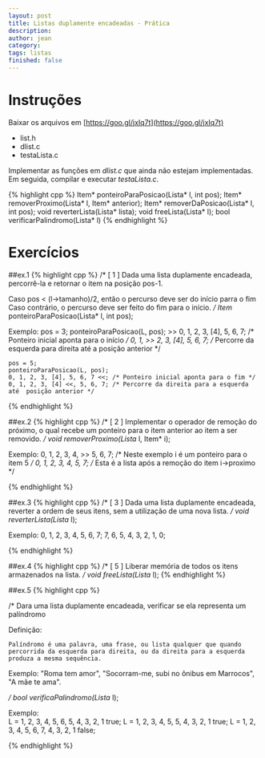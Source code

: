 ```yaml
---
layout: post
title: Listas duplamente encadeadas - Prática
description: 
author: jean
category: 
tags: listas
finished: false
---
```


# Instruções
Baixar os arquivos em [https://goo.gl/jxIq7t](https://goo.gl/jxIq7t)

  * list.h
  * dlist.c
  * testaLista.c
  
Implementar as funções em *dlist.c* que ainda não estejam implementadas. Em seguida, compilar e executar *testaLista.c*.

{% highlight cpp %}
	Item* ponteiroParaPosicao(Lista* l, int pos);
	Item* removerProximo(Lista* l, Item* anterior);	
	Item* removerDaPosicao(Lista* l, int pos);
	void reverterLista(Lista* lista);
	void freeLista(Lista* l);
	bool verificarPalindromo(Lista* l)
{% endhighlight %}

# Exercícios 


##ex.1
{% highlight cpp %}
/* [ 1 ]
 Dada uma lista duplamente encadeada, percorrê-la e retornar o item na posição pos-1. 
 
 Caso pos < (l->tamanho)/2, então o percurso deve ser do início parra o fim
 Caso contrário, o percurso deve ser feito do fim para o início.
*/
Item* ponteiroParaPosicao(Lista* l, int pos);

Exemplo:
	pos = 3;
	ponteiroParaPosicao(L, pos);
	>> 0, 1, 2, 3, [4], 5, 6, 7; /* Ponteiro inicial aponta para o início */
	0, 1, >> 2, 3, [4], 5, 6, 7; /* Percorre da esquerda para direita até a posição anterior */
	 
	pos = 5;
	ponteiroParaPosicao(L, pos);
	0, 1, 2, 3, [4], 5, 6, 7 <<; /* Ponteiro inicial aponta para o fim */
	0, 1, 2, 3, [4] <<, 5, 6, 7; /* Percorre da direita para a esquerda até  posição anterior */
{% endhighlight %}


##ex.2
{% highlight cpp %}
/* [ 2 ]
 Implementar o operador de remoção do próximo, o qual recebe um ponteiro para o item
 anterior ao item a ser removido.
*/
void removerProximo(Lista* l, Item* i);

Exemplo:
	0, 1, 2, 3, 4, >> 5, 6, 7; /* Neste exemplo i é um ponteiro para o item 5 */
	0, 1, 2, 3, 4, 5, 7;       /* Esta é a lista após a remoção do item i->proximo */

{% endhighlight %}

##ex.3
{% highlight cpp %}
/* [ 3 ]
 Dada uma lista duplamente encadeada, reverter a ordem de seus itens, sem a
 utilização de uma nova lista.
*/
void reverterLista(Lista* l);

Exemplo:
	0, 1, 2, 3, 4, 5, 6, 7;
	7, 6, 5, 4, 3, 2, 1, 0; 

{% endhighlight %}

##ex.4
{% highlight cpp %}
/* [ 5 ]
 Liberar memória de todos os itens armazenados na lista.
*/
void freeLista(Lista* l);
{% endhighlight %}

##ex.5
{% highlight cpp %}

/*
 Dara uma lista duplamente encadeada, verificar se ela representa um palíndromo
 
 Definição:
 
 	Palíndromo é uma palavra, uma frase, ou lista qualquer que quando
 	percorrida da esquerda para direita, ou da direita para a esquerda 
 	produza a mesma sequência.
 Exemplo:
 	"Roma tem amor",
 	"Socorram-me, subi no ônibus em Marrocos",
 	"A mãe te ama". 
 
*/
bool verificaPalindromo(Lista* l);

Exemplo:	
	L = 1, 2, 3, 4, 5, 6, 5, 4, 3, 2, 1
	true;
	L = 1, 2, 3, 4, 5, 5, 4, 3, 2, 1
	true;
	L = 1, 2, 3, 4, 5, 6, 7, 4, 3, 2, 1
	false;
	
{% endhighlight %}



	     






 
